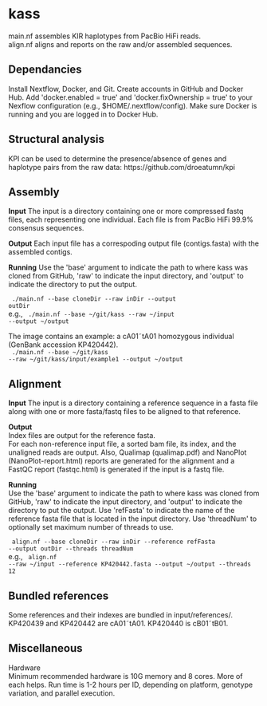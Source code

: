 # kass
main.nf assembles KIR haplotypes from PacBio HiFi reads.<br>
align.nf aligns and reports on the raw and/or assembled sequences.

<h2>Dependancies</h2>
Install Nextflow, Docker, and Git.
Create accounts in GitHub and Docker Hub.
Add 'docker.enabled = true' and 'docker.fixOwnership = true' to your Nexflow
configuration (e.g., $HOME/.nextflow/config). Make sure Docker is running
and you are logged in to Docker Hub.

<h2>Structural analysis</h2>
KPI can be used to determine the presence/absence of genes and haplotype pairs from the raw data: https://github.com/droeatumn/kpi

<h2>Assembly</h2>
<b>Input</b>
The input is a directory containing one or more compressed fastq files, each representing one individual. Each file is from PacBio HiFi 99.9% consensus sequences.<br>

<b>Output</b>
Each input file has a correspoding output file (contigs.fasta)  with the assembled contigs.

<b>Running</b>
Use the 'base' argument to indicate the path to where kass was cloned from
GitHub, 'raw' to indicate the input directory, and 'output' to indicate the directory to put the output.

<code>    ./main.nf --base cloneDir --raw inDir --output outDir</code><br>
e.g.,
<code>    ./main.nf --base ~/git/kass --raw ~/input --output ~/output</code>

The image contains an example: a cA01&tilde;tA01 homozygous individual (GenBank accession KP420442). <br>
<code>    ./main.nf --base ~/git/kass --raw ~/git/kass/input/example1 --output ~/output</code>

<h2>Alignment</h2>
<b>Input</b>
The input is a directory containing a reference sequence in a fasta file along with one or more fasta/fastq files to be aligned to that reference.

<b>Output</b> <br>
Index files are output for the reference fasta.<br>
For each non-reference input file, a sorted bam file, its index, and the unaligned reads are output. Also, Qualimap (qualimap.pdf) and NanoPlot (NanoPlot-report.html) reports are generated for the alignment and a FastQC report (fastqc.html) is generated if the input is a fastq file.

<b>Running</b><br>
Use the 'base' argument to indicate the path to where kass was cloned from
GitHub, 'raw' to indicate the input directory, and 'output' to indicate the directory to put the output. Use 'refFasta' to indicate the name of the reference fasta file that is located in the input directory. Use 'threadNum' to optionally set maximum number of threads to use.

<code>    align.nf --base cloneDir --raw inDir --reference refFasta --output outDir --threads threadNum</code><br>
e.g.,
<code>    align.nf --raw ~/input --reference KP420442.fasta --output ~/output --threads 12</code>


<h2>Bundled references</h2>
Some references and their indexes are bundled in input/references/. 
KP420439 and KP420442 are cA01&tilde;tA01. KP420440 is cB01&tilde;tB01.

<h2>Miscellaneous</h2>
Hardware<br>
Minimum recommended hardware is 10G memory and 8 cores. More of each helps.
Run time is 1-2 hours per ID, depending on platform, genotype variation, and parallel execution.
